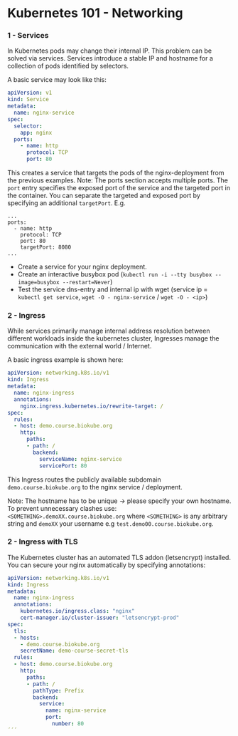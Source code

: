 # Kubernetes 101 - Networking
 
### 1 - Services

In Kubernetes pods may change their internal IP. This problem can be solved via services.
Services introduce a stable IP and hostname for a collection of pods identified by selectors.


A basic service may look like this:

```yaml
apiVersion: v1
kind: Service
metadata:
  name: nginx-service
spec:
  selector:
    app: nginx
  ports:
    - name: http
      protocol: TCP
      port: 80
```

This creates a service that targets the pods of the nginx-deployment from the previous examples.
Note: The ports section accepts multiple ports. The `port` entry specifies the exposed port of the service and the targeted port in the container.
You can separate the targeted and exposed port by specifying an additional `targetPort`.
E.g.
```
...
ports:
  - name: http
    protocol: TCP
    port: 80
    targetPort: 8080
...
```

- Create a service for your nginx deployment.
- Create an interactive busybox pod (`kubectl run -i --tty busybox --image=busybox --restart=Never`)
- Test the service dns-entry and internal ip with wget (service ip = `kubectl get service`, `wget -O - nginx-service` / `wget -O - <ip>`)

### 2 - Ingress

While services primarily manage internal address resolution between different workloads inside the kubernetes cluster, Ingresses manage the communication with the external world / Internet.

A basic ingress example is shown here:

```yaml
apiVersion: networking.k8s.io/v1
kind: Ingress
metadata:
  name: nginx-ingress
  annotations:
    nginx.ingress.kubernetes.io/rewrite-target: /
spec:
  rules:
  - host: demo.course.biokube.org
    http:
      paths:
      - path: /
        backend:
          serviceName: nginx-service
          servicePort: 80
```

This Ingress routes the publicly available subdomain `demo.course.biokube.org` to the nginx service / deployment.

Note: The hostname has to be unique -> please specify your own hostname. To prevent unnecessary clashes use: `<SOMETHING>.demoXX.course.biokube.org` where `<SOMETHING>` is any arbitrary string and `demoXX` your username e.g `test.demo00.course.biokube.org`.


### 2 - Ingress with TLS

The Kubernetes cluster has an automated TLS addon (letsencrypt) installed.
You can secure your nginx automatically by specifying annotations:

```yaml
apiVersion: networking.k8s.io/v1
kind: Ingress
metadata:
  name: nginx-ingress
  annotations:
    kubernetes.io/ingress.class: "nginx"    
    cert-manager.io/cluster-issuer: "letsencrypt-prod"
spec:
  tls:
  - hosts:
    - demo.course.biokube.org
    secretName: demo-course-secret-tls
  rules:
  - host: demo.course.biokube.org
    http:
      paths:
      - path: /
        pathType: Prefix
        backend:
          service:
            name: nginx-service
            port:
              number: 80
´´´







 
 
 
